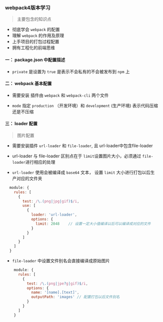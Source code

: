 ### webpack4版本学习

> 主要包含的知识点
- 彻底学会 `webpack` 的配置
- 理解 `webpack` 的作用及原理
- 上手项目的打包过程配置
- 拥有工程化的前端思维

#### 一： package.json 中配置描述

- `private` 是设置为 `true` 是表示不会私有的不会被发布到 `npm` 上

#### 二： webpack 基本配置

- 需要安装 插件由 `webpack` 和 `webpack-cli` 两个文件

- `mode` 指定 `production` （开发环境）和 `development` (生产环境) 表示代码压缩还是不压缩

#### 三： loader 配置

> 图片配置

- 需要安装插件 `url-loader` 和 `file-loader`, 且 url-loader中包含file-loader

- url-loader 与 file-loader 区别点在于 `limit`设置图片大小，必须通过 `file-loader`进行相应的处理

- `url-loader` 使用会被编译成 `base64` 文本， 设置 `limit` 大小进行打包以后生产对应的文件夹
```javascript
  module: {
    rules: [
      {
        test: /\.(png|jpg|gif)$/i,
        use: [
          {
            loader: 'url-loader',
            options: {
              limit: 2048    // 设置一定大小值编译以后可以编译成对应的文件
            }
          } 
        ] 
      }
    ]
  }
```

- `file-loader` 中设置文件别名会直接编译成原始图片

```javascript
    module: {
      rules: [
        {
          test: /\.(png|jpe?g|gif)$/i,
          options: {
            name: '[name].[text]',
            outputPath: 'images' // 配置打包以后文件别名
          } 
        } 
      ]
    } 
```
